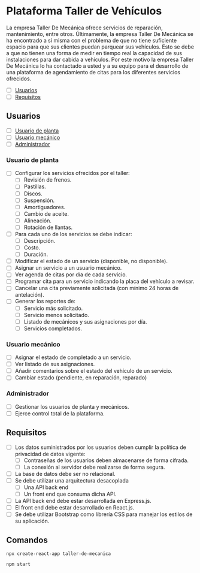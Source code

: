 # Plataforma Taller de Vehículos

La empresa Taller De Mecánica ofrece servicios de reparación, mantenimiento, entre otros. Últimamente, la empresa Taller De Mecánica se ha encontrado a sí misma con el problema de que no tiene suficiente espacio para que sus clientes puedan parquear sus vehículos. Esto se debe a que no tienen una forma de medir en tiempo real la capacidad de sus instalaciones para dar cabida a vehículos. Por este motivo la empresa Taller De Mecánica lo ha contactado a usted y a su equipo para el desarrollo de una plataforma de agendamiento de citas para los diferentes servicios ofrecidos.

- [ ] [Usuarios](#usuarios)
- [ ] [Requisitos](#requisitos)

## Usuarios

- [ ] [Usuario de planta](#usuario-de-planta)
- [ ] [Usuario mecánico](#usuario-mecánico)
- [ ] [Administrador](#administrador)

### Usuario de planta

- [ ] Configurar los servicios ofrecidos por el taller:
  - [ ] Revisión de frenos.
  - [ ] Pastillas.
  - [ ] Discos.
  - [ ] Suspensión.
  - [ ] Amortiguadores.
  - [ ] Cambio de aceite.
  - [ ] Alineación.
  - [ ] Rotación de llantas.
- [ ] Para cada uno de los servicios se debe indicar:
  - [ ] Descripción.
  - [ ] Costo.
  - [ ] Duración.
- [ ] Modificar el estado de un servicio (disponible, no disponible).
- [ ] Asignar un servicio a un usuario mecánico.
- [ ] Ver agenda de citas por día de cada servicio.
- [ ] Programar cita para un servicio indicando la placa del vehículo a revisar.
- [ ] Cancelar una cita previamente solicitada (con mínimo 24 horas de antelación).
- [ ] Generar los reportes de:
  - [ ] Servicio más solicitado.
  - [ ] Servicio menos solicitado.
  - [ ] Listado de mecánicos y sus asignaciones por día.
  - [ ] Servicios completados.

### Usuario mecánico

- [ ] Asignar el estado de completado a un servicio.
- [ ] Ver listado de sus asignaciones.
- [ ] Añadir comentarios sobre el estado del vehículo de un servicio.
- [ ] Cambiar estado (pendiente, en reparación, reparado)

### Administrador

- [ ] Gestionar los usuarios de planta y mecánicos.
- [ ] Ejerce control total de la plataforma.

## Requisitos

- [ ] Los datos suministrados por los usuarios deben cumplir la política de privacidad de datos vigente:
  - [ ] Contraseñas de los usuarios deben almacenarse de forma cifrada.
  - [ ] La conexión al servidor debe realizarse de forma segura.
- [ ] La base de datos debe ser no relacional.
- [ ] Se debe utilizar una arquitectura desacoplada
  - [ ] Una API back end
  - [ ] Un front end que consuma dicha API.
- [ ] La API back end debe estar desarrollada en Express.js.
- [ ] El front end debe estar desarrollado en React.js.
- [ ] Se debe utilizar Bootstrap como librería CSS para manejar los estilos de su aplicación.

Comandos
-

```
npx create-react-app taller-de-mecanica
```

```
npm start
```
